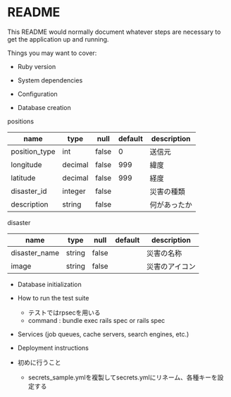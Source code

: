 # README

This README would normally document whatever steps are necessary to get the
application up and running.

Things you may want to cover:

* Ruby version

* System dependencies

* Configuration

* Database creation

positions

|name           |type     |null   |default  |description  |
|---------------|---------|-------|---------|-------------|
|position_type  |int      |false  |0        |送信元        |
|longitude      |decimal  |false  |999      |緯度          |
|latitude       |decimal  |false  |999      |経度          |
|disaster_id    |integer  |false  |         |災害の種類     |
|description    |string   |false  |         |何があったか   |

disaster

|name           |type     |null   |default  |description  |
|---------------|---------|-------|---------|-------------|
|disaster_name  |string   |false  |         |災害の名称    |
|image          |string   |false  |         |災害のアイコン |

* Database initialization

* How to run the test suite
  - テストではrpsecを用いる
  - command : bundle exec rails spec or rails spec

* Services (job queues, cache servers, search engines, etc.)

* Deployment instructions

* 初めに行うこと
  - secrets_sample.ymlを複製してsecrets.ymlにリネーム、各種キーを設定する
